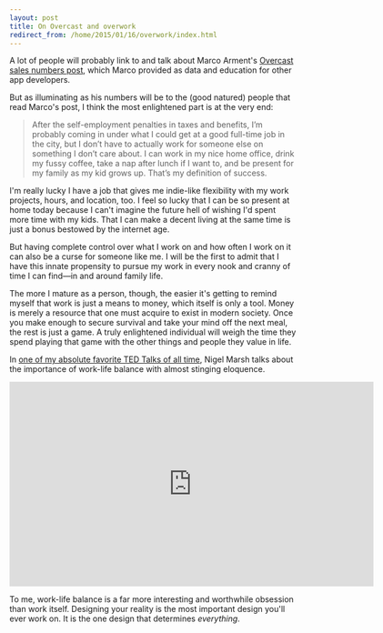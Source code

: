 ```yaml
---
layout: post
title: On Overcast and overwork
redirect_from: /home/2015/01/16/overwork/index.html
---
```

<p>A lot of people will probably link to and talk about Marco Arment's <a href="http://www.marco.org/2015/01/15/overcast-sales-numbers">Overcast sales numbers post</a>, which Marco provided as data and education for other app developers. </p>

<p>But as illuminating as his numbers will be to the (good natured) people that read Marco's post, I think the most enlightened part is at the very end:</p>

<blockquote>
  <p>After the self-employment penalties in taxes and benefits, I’m probably coming in under what I could get at a good full-time job in the city, but I don’t have to actually work for someone else on something I don’t care about. I can work in my nice home office, drink my fussy coffee, take a nap after lunch if I want to, and be present for my family as my kid grows up. That’s my definition of success.</p>
</blockquote>

<p>I'm really lucky I have a job that gives me indie-like flexibility with my work projects, hours, and location, too. I feel so lucky that I can be so present at home today because I can't imagine the future hell of wishing I'd spent more time with my kids. That I can make a decent living at the same time is just a bonus bestowed by the internet age.</p>

<p>But having complete control over what I work on and how often I work on it can also be a curse for someone like me. I will be the first to admit that I have this innate propensity to pursue my work in every nook and cranny of time I can find—in and around family life. </p>

<p>The more I mature as a person, though, the easier it's getting to remind myself that work is just a means to money, which itself is only a tool. Money is merely a resource that one must acquire to exist in modern society. Once you make enough to secure survival and take your mind off the next meal, the rest is just a game. A truly enlightened individual will weigh the time they spend playing that game with the other things and people they value in life. </p>

<p>In <a href="http://www.ted.com/talks/nigel_marsh_how_to_make_work_life_balance_work#t-260460">one of my absolute favorite TED Talks of all time</a>, Nigel Marsh talks about the importance of work-life balance with almost stinging eloquence. </p>
 
   <iframe src="https://embed-ssl.ted.com/talks/nigel_marsh_how_to_make_work_life_balance_work.html" width="640" height="360" frameborder="0" scrolling="no" webkitAllowFullScreen mozallowfullscreen allowFullScreen></iframe>
 
<p>To me, work-life balance is a far more interesting and worthwhile obsession than work itself. Designing your reality is the most important design you'll ever work on. It is the one design that determines <em>everything</em>.</p>
